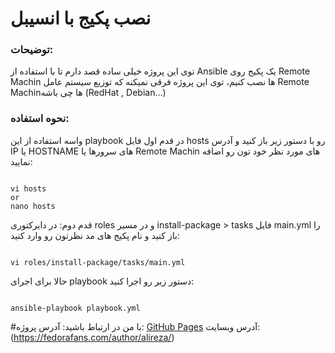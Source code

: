 <div dir=”rtl”>

# نصب پکیج با انسیبل

</div>
<div dir=”rtl”>

### توضیحات:
توی این پروژه خیلی ساده قصد دارم تا با استفاده از Ansible یک پکیج روی Remote Machin ها نصب کنیم، توی این پروژه فرقی نمیکنه که توزیع سیستم عامل Remote Machinها چی باشه (RedHat , Debian...)
</div>
<div dir=”rtl”>

### نحوه استفاده:
واسه استفاده از این playbook در قدم اول فایل hosts رو با دستور زیر باز کنید و آدرس IP یا HOSTNAME های سرورها یا Remote Machin های مورد نظر خود تون رو اضافه نمایید:
```

vi hosts
or
nano hosts
```

قدم دوم:
در دایرکتوری roles و در مسیر install-package > tasks فایل main.yml را باز کنید و نام پکیج های مد نظرتون رو وارد کنید:
```

vi roles/install-package/tasks/main.yml
```
حالا برای اجرای playbook دستور زیر رو اجرا کنید:
```

ansible-playbook playbook.yml
```
</div>
<div dir=”rtl”>

#با من در ارتباط باشید:
آدرس پروژه:  [GitHub Pages](https://github.com/alireza-fedora/install-package-with-ansible)
آدرس وبسایت: (https://fedorafans.com/author/alireza/)
</div>
